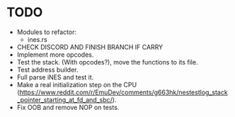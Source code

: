 # TODO
- Modules to refactor:
    - ines.rs
- CHECK DISCORD AND FINISH BRANCH IF CARRY
- Implement more opcodes.
- Test the stack. (With opcodes?), move the functions to its file.
- Test address builder.
- Full parse iNES and test it.
- Make a real initialization step on the CPU (https://www.reddit.com/r/EmuDev/comments/g663hk/nestestlog_stack_pointer_starting_at_fd_and_sbc/).
- Fix OOB and remove NOP on tests.